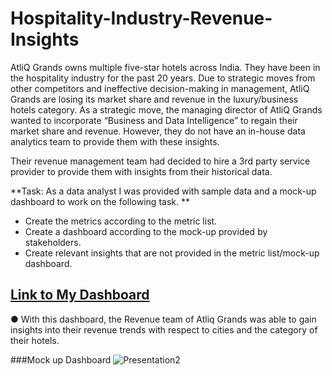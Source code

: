 # Hospitality-Industry-Revenue-Insights
AtliQ Grands owns multiple five-star hotels across India. They have been in the hospitality industry for the past 20 years. Due to strategic moves from other competitors and ineffective decision-making in management, AtliQ Grands are losing its market share and revenue in the luxury/business hotels category. As a strategic move, the managing director of AtliQ Grands wanted to incorporate “Business and Data Intelligence” to regain their market share and revenue. However, they do not have an in-house data analytics team to provide them with these insights.

Their revenue management team had decided to hire a 3rd party service provider to provide them with insights from their historical data.

**Task:  As a data analyst I was provided with sample data and a mock-up dashboard to work on the following task. **

- Create the metrics according to the metric list.
- Create a dashboard according to the mock-up provided by stakeholders.
- Create relevant insights that are not provided in the metric list/mock-up dashboard.

## [Link to My Dashboard](https://app.powerbi.com/view?r=eyJrIjoiNmJjZjRjZjEtMGMyZi00YjU4LWFmNzUtNzc3MGQ0ZGM5OGY0IiwidCI6ImM2ZTU0OWIzLTVmNDUtNDAzMi1hYWU5LWQ0MjQ0ZGM1YjJjNCJ9)

●	With this dashboard, the Revenue team of Atliq Grands was able to gain insights into their revenue trends with respect to cities and the category of their hotels.


###Mock up Dashboard
![Presentation2](https://github.com/rupalisherekar/Hospitality-Industry-Revenue-Insights/assets/72902364/6372867a-d785-411f-8775-2647c3202eec)



